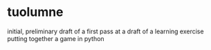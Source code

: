# tuolumne

initial, preliminary draft of a first pass at a draft of
a learning exercise putting together a game in python
